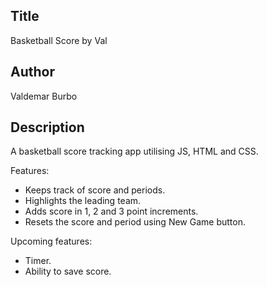 ## Title
Basketball Score by Val

## Author
Valdemar Burbo

## Description
A basketball score tracking app utilising JS, HTML and CSS.

Features:

- Keeps track of score and periods.
- Highlights the leading team.
- Adds score in 1, 2 and 3 point increments.
- Resets the score and period using New Game button.

Upcoming features:

- Timer.
- Ability to save score.
